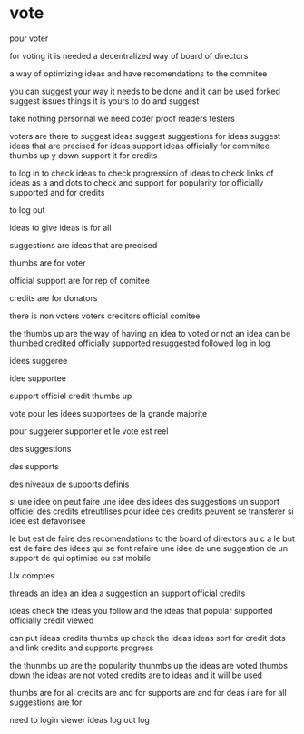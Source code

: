 # vote
pour voter 

for voting it is needed a decentralized way of board of directors

  
a way of optimizing ideas
and have recomendations to the commitee

you can suggest your way 
it needs to be done  and 
it can be used forked suggest issues things 
it is yours to do and suggest

 

take nothing personnal 
we need coder
proof readers
testers



 
 


voters are there to 
suggest ideas
suggest suggestions for ideas 
suggest ideas that are precised for ideas
support ideas officially for commitee
thumbs up y down
support it for credits


to log in
to check ideas 
to check progression of ideas 
to check links of ideas as a and dots 
to check and support for popularity for officially supported and for credits

to log out 


ideas 
to give ideas is for all 

suggestions are ideas that are precised

thumbs are for voter

official support are for rep of comitee

credits are for donators 






there is non voters 
voters
creditors
official comitee




the thumbs up are the way of having an idea to voted or not 
an idea can be
thumbed    credited    officially supported   resuggested    followed
log in log 





idees suggeree

idee supportee

support officiel
credit
thumbs up

vote pour les idees supportees de la grande majorite 






pour  suggerer supporter 
et le vote est reel 


des suggestions
 
des supports

des niveaux de supports definis



si une idee 
on peut  faire    une idee des idees des suggestions un support officiel des credits etreutilises pour idee ces credits peuvent se transferer si idee est defavorisee  


le but est de faire des recomendations to the board of directors au c a 
le but est de faire des idees qui se font refaire 
une idee de    une suggestion de    un support de    qui optimise ou est mobile 



Ux  comptes 

threads
an idea 
an idea
a suggestion
an support official
credits


ideas
check the ideas you follow
and the ideas that 
popular
supported officially
credit
viewed

can put ideas 
credits
thumbs up
check the ideas
ideas 
sort for credit
dots and link 
credits and supports  progress

the thunmbs up are the popularity
thunmbs up  the ideas are voted
thumbs down the ideas are not voted
credits are to ideas and it will be used


thumbs are for all
credits are      and for 
supports are      and for
deas i  are for all 
suggestions are for 

need to      login 
viewer
ideas
log out
log 

 

   
   
